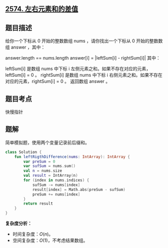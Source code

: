 ## [2574. 左右元素和的差值](https://leetcode.cn/problems/left-and-right-sum-differences/)

## 题目描述

给你一个下标从 0 开始的整数数组 nums ，请你找出一个下标从 0 开始的整数数组 answer ，其中：

answer.length == nums.length
answer[i] = |leftSum[i] - rightSum[i]|
其中：

leftSum[i] 是数组 nums 中下标 i 左侧元素之和。如果不存在对应的元素，leftSum[i] = 0 。
rightSum[i] 是数组 nums 中下标 i 右侧元素之和。如果不存在对应的元素，rightSum[i] = 0 。
返回数组 answer 。



## 题目考点

快慢指针

## 题解

简单模拟题，使用两个变量记录前后缀和。

```kotlin
class Solution {
    fun leftRigthDifference(nums: IntArray): IntArray {
        var preSum = 0
        var sufSum = nums.sum()
        val n = nums.size
        val result = IntArray(n)
        for (index in nums.indices) {
            sufSum -= nums[index]
            result[index] = Math.abs(preSum - sufSum)
            preSum += nums[index]
        }
        return result
    }
}
```

**复杂度分析：**

- 时间复杂度：$O(n)$。
- 空间复杂度：$O(1)$，不考虑结果数组。
